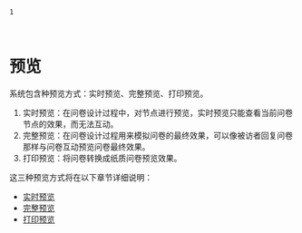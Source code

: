 ```index
1
```
```tag

```
```summary
```

# 预览

系统包含种预览方式：实时预览、完整预览、打印预览。

1. 实时预览：在问卷设计过程中，对节点进行预览，实时预览只能查看当前问卷节点的效果，而无法互动。
2. 完整预览：在问卷设计过程用来模拟问卷的最终效果，可以像被访者回复问卷那样与问卷互动预览问卷最终效果。
3. 打印预览：将问卷转换成纸质问卷预览效果。

这三种预览方式将在以下章节详细说明：
+ [实时预览](./realtime.md)
+ [完整预览](./full.md)
+ [打印预览](./print.md)
